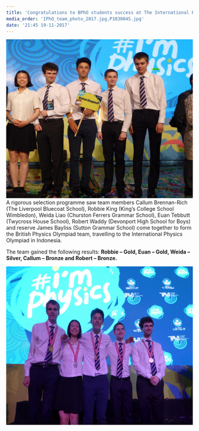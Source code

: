 ```yaml
---
title: 'Congratulations to BPhO students success at The International Physics Olympiad, Indonesia'
media_order: 'IPhO_team_photo_2017.jpg,P1030045.jpg'
date: '21:45 19-11-2017'
---
```


![](IPhO_team_photo_2017.jpg) A rigorous selection programme saw team members Callum Brennan-Rich (The Liverpool Bluecoat School), Robbie King (King’s College School Wimbledon), Weida Liao (Churston Ferrers Grammar School), Euan Tebbutt (Twycross House School), Robert Waddy (Devonport High School for Boys) and reserve James Bayliss (Sutton Grammar School) come together to form the British Physics Olympiad team, travelling to the International Physics Olympiad in Indonesia.

The team gained the following results: **Robbie – Gold, Euan – Gold, Weida – Silver,  Callum – Bronze and Robert – Bronze.**

![](P1030045.jpg)
